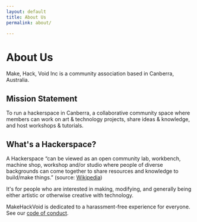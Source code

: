 ```yaml
---
layout: default
title: About Us
permalink: about/

---
```


# About Us
Make, Hack, Void Inc is a community association based in Canberra, Australia.

## Mission Statement

To run a hackerspace in Canberra, a collaborative community space where members can work on art & technology projects, share ideas & knowledge, and host workshops & tutorials.

## What's a Hackerspace?

A Hackerspace &ldquo;can be viewed as an open community lab, workbench, machine shop, workshop and/or studio where people of diverse backgrounds can come together to share resources and knowledge to build/make things.&rdquo; (source: [Wikipedia](http://en.wikipedia.org/wiki/Hackerspace)) 

It's for people who are interested in making, modifying, and generally being either artistic or otherwise creative with technology.

MakeHackVoid is dedicated to a harassment-free experience for everyone. See our [code of conduct](code-of-conduct/).
